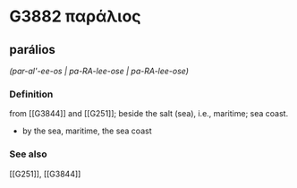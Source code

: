 # G3882 παράλιος

## parálios

_(par-al'-ee-os | pa-RA-lee-ose | pa-RA-lee-ose)_

### Definition

from [[G3844]] and [[G251]]; beside the salt (sea), i.e., maritime; sea coast.

- by the sea, maritime, the sea coast

### See also

[[G251]], [[G3844]]

